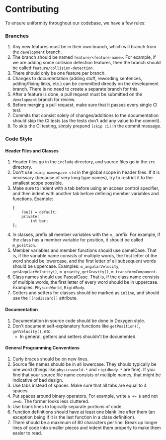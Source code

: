 # Contributing

To ensure uniformity throughout our codebase, we have a few rules:

### Branches
1. Any new features must be in their own branch, which will branch from the `development` branch.
2. The branch should be named `feature/<feature-name>`. For example, if we are adding some collision detection features, then the branch should be called `feature/collision-detection`.
3. There should only be one feature per branch.
4. Changes to documentation (adding stuff, rewording sentences, adding/fixing links, etc.) can be committed directly on the development branch. There is no need to create a separate branch for this.
5. After a feature is done, a pull request must be submitted on the `development` branch for review.
6. Before merging a pull request, make sure that it passes every single CI test.
7. Commits that consist solely of changes/additions to the documentation should skip the CI tests (as the tests don't add any value to the commit).
8. To skip the CI testing, simply prepend `[skip ci]` in the commit message.

### Code Style

#### Header Files and Classes 
1. Header files go in the `include` directory, and source files go in the `src` directory.
2. Don't use `using namespace std` in the global scope in header files. If it is necessary (because of very long type names), try to restrict it to the smallest scope possible.
3. Make sure to indent with a tab before using an access control specifier, and then indent with another tab before defining member variables and functions. Example:
    ```class Foo
    {
    	Foo() = default;
    	private:
    		int bar;
    };
    ```
4. In classes, prefix all member variables with the `m_` prefix. For example, if the class has a member variable for position, it should be called `m_position`.
5. Member variables and member functions should use camelCase. That is, if the variable name consists of multiple words, the first letter of the word should be lowercase, and the first letter of all subsequent words should be uppercase. Examples: `m_angularVelocity`, `getAngularVelocity()`, `m_gravity`, `getGravity()`, `m_transformComponent`.
6. Class names should use PascalCase. That is, if the class name consists of multiple words, the first letter of every word should be in uppercase. Examples: `PhysicsWorld`, `RigidBody`. 
7. Getters and setters for classes should be marked as `inline`, and should use the `[[nodiscard]]` attribute.

#### Documentation
1. Documentation in source code should be done in Doxygen style.
2. Don't document self-explanatory functions like `getPosition()`, `getVelocity()`, etc.
    - In general, getters and setters shouldn't be documented.


#### General Programming Conventions
1. Curly braces should be on new lines.
2. Source file names should be in all lowercase. They should typically be one word (things like `physicsworld.*` and `rigidbody.*` are fine). If you find that your source file name consists of multiple names, that might be indicative of bad design.
3. Use tabs instead of spaces. Make sure that all tabs are equal to 4 spaces.
4. Put spaces around binary operators. For example, write `a += b` and not `a+=b`. The former looks less cluttered.
5. Use blank lines to logically separate portions of code.
6. Function definitions should have at least one blank line after them (an exception being if it is the last function in a class definition).
8. There should be a maximum of 80 characters per line. Break up longer lines of code into smaller pieces and indent them properly to make them easier to read.
